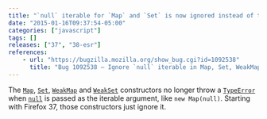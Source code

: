 ```yaml
---
title: "`null` iterable for `Map` and `Set` is now ignored instead of throwing"
date: "2015-01-16T09:37:54-05:00"
categories: ["javascript"]
tags: []
releases: ["37", "38-esr"]
references:
    - url: "https://bugzilla.mozilla.org/show_bug.cgi?id=1092538"
      title: "Bug 1092538 – Ignore `null` iterable in Map, Set, WeakMap and WeakSet constructors"
---
```

The [`Map`](https://developer.mozilla.org/docs/Web/JavaScript/Reference/Global_Objects/Map), [`Set`](https://developer.mozilla.org/docs/Web/JavaScript/Reference/Global_Objects/Set), [`WeakMap`](https://developer.mozilla.org/docs/Web/JavaScript/Reference/Global_Objects/WeakMap) and [`WeakSet`](https://developer.mozilla.org/docs/Web/JavaScript/Reference/Global_Objects/WeakSet) constructors no longer throw a [`TypeError`](https://developer.mozilla.org/docs/Web/JavaScript/Reference/Global_Objects/TypeError) when [`null`](https://developer.mozilla.org/docs/Web/JavaScript/Reference/Global_Objects/null) is passed as the iterable argument, like `new Map(null)`. Starting with Firefox 37, those constructors just ignore it.

